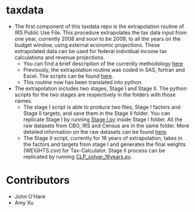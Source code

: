 # taxdata

- The first component of this taxdata repo is the extrapolation routine of IRS Public Use File. This procedure extrapolates the tax data input from one year, currently 2008 and soon to be 2009, to
all the years on the budget window, using external economic projections. These extrapolated data can be used for federal individual income tax calculations and revenue projections.
    - You can find a brief description of the currently methodology [here](https://github.com/open-source-economics/taxdata/blob/master/docs/info/Extrapolation_description.pdf)
    - Previously, the extrapolation routine was coded in SAS, fortran and Excel. The scripts can be found [here](https://www.dropbox.com/sh/llaisso557ppf3f/AABexU9ELw5BHpNB3fVRuFxEa?dl=0).
    - This routine now has been translated into python.
- The extrapolation includes two stages, Stage I and Stage II. The python scripts for the two stages are respectively in the folders with those names.
    - The stage I script is able to produce two files, Stage I factors and Stage II targets, and save them in the
Stage II folder. You can replicate Stage I by running [Stage I.py](https://github.com/OpenSourcePolicyCenter/taxdata/blob/master/Stage%20I/Stage%20I.py) inside Stage I folder.
All the raw datasets from CBO, IRS and Census are in the same folder. More detailed information on the raw datasets can be found [here](https://github.com/OpenSourcePolicyCenter/taxdata/blob/master/Stage%20II/CLP_solver_16Years.py).
    - The Stage II script, currently for 16 years of extrapolation, takes in the factors and targets from stage I and generates the final weights (WEIGHTS.csv) for Tax-Calculator. Stage II process can
    be replicated by running [CLP_solver_16years.py](https://github.com/OpenSourcePolicyCenter/taxdata/blob/master/Stage%20II/CLP_solver_16Years.py). 

# Contributors
- John O'Hare
- Amy Xu
